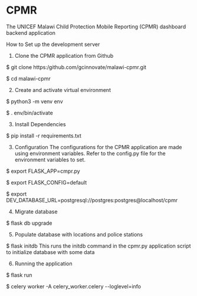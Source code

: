 CPMR
=====
The UNICEF Malawi Child Protection Mobile Reporting (CPMR) dashboard backend application

How to Set up the development server
1. Clone the CPMR application from Github

$ git clone https:/github.com/gcinnovate/malawi-cpmr.git

$ cd malawi-cpmr

2. Create and activate virtual environment

$ python3 -m venv env

$ . env/bin/activate

3. Install Dependencies

$ pip install -r requirements.txt

3. Configuration
The configurations for the CPMR application are made using environment variables.
Refer to the config.py file for the environment variables to set.

$ export FLASK_APP=cmpr.py

$ export FLASK_CONFIG=default

$ export DEV_DATABASE_URL=postgresql://postgres:postgres@localhost/cpmr

4. Migrate database

$ flask db upgrade

5. Populate database with locations and police stations

$ flask initdb
This runs the initdb command in the cpmr.py application script to initialize database with some data

6. Running the application

$ flask run

$ celery worker -A celery_worker.celery --loglevel=info
